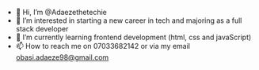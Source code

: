 - 👋 Hi, I’m @Adaezethetechie
- 👀 I’m interested in starting a new career in tech and majoring as a full stack developer
- 🌱 I’m currently learning frontend development (html, css and javaScript)
- 📫 How to reach me on 07033682142 or via my email obasi.adaeze98@gmail.com

<!---
Adaezethetechie/Adaezethetechie is a ✨ special ✨ repository because its `README.md` (this file) appears on your GitHub profile.
You can click the Preview link to take a look at your changes.
--->
